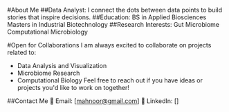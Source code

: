 #About Me
##Data Analyst: 
I connect the dots between data points to build stories that inspire decisions.
##Education:
BS in Applied Biosciences
Masters in Industrial Biotechnology
##Research Interests:
Gut Microbiome
Computational Microbiology

#Open for Collaborations
I am always excited to collaborate on projects related to:
- Data Analysis and Visualization
- Microbiome Research
- Computational Biology
Feel free to reach out if you have ideas or projects you'd like to work on together!

##Contact Me
📧 Email: [mahnoor@gmail.com]
💼 LinkedIn: []
